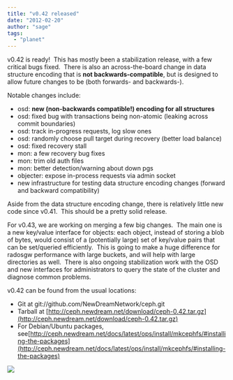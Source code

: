 ```yaml
---
title: "v0.42 released"
date: "2012-02-20"
author: "sage"
tags: 
  - "planet"
---
```


v0.42 is ready!  This has mostly been a stabilization release, with a few critical bugs fixed.  There is also an across-the-board change in data structure encoding that is **not backwards-compatible**, but is designed to allow future changes to be (both forwards- and backwards-).

Notable changes include:

- osd: **new (non-backwards compatible!) encoding for all structures**
- osd: fixed bug with transactions being non-atomic (leaking across commit boundaries)
- osd: track in-progress requests, log slow ones
- osd: randomly choose pull target during recovery (better load balance)
- osd: fixed recovery stall
- mon: a few recovery bug fixes
- mon: trim old auth files
- mon: better detection/warning about down pgs
- objecter: expose in-process requests via admin socket
- new infrastructure for testing data structure encoding changes (forward and backward compatibility)

Aside from the data structure encoding change, there is relatively little new code since v0.41.  This should be a pretty solid release.

For v0.43, we are working on merging a few big changes.  The main one is a new key/value interface for objects: each object, instead of storing a blob of bytes, would consist of a (potentially large) set of key/value pairs that can be set/queried efficiently.  This is going to make a huge difference for radosgw performance with large buckets, and will help with large directories as well.  There is also ongoing stabilization work with the OSD and new interfaces for administrators to query the state of the cluster and diagnose common problems.

v0.42 can be found from the usual locations:

- Git at git://github.com/NewDreamNetwork/ceph.git
- Tarball at [http://ceph.newdream.net/download/ceph-0.42.tar.gz](http://ceph.newdream.net/download/ceph-0.42.tar.gz)
- For Debian/Ubuntu packages, see[http://ceph.newdream.net/docs/latest/ops/install/mkcephfs/#installing-the-packages](http://ceph.newdream.net/docs/latest/ops/install/mkcephfs/#installing-the-packages)

![](http://track.hubspot.com/__ptq.gif?a=268973&k=14&bu=http://ceph.com&r=http://ceph.com/releases/v0-42-released/&bvt=rss&p=wordpress)
